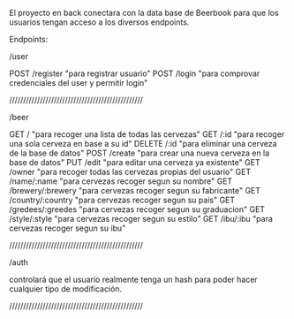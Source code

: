 El proyecto en back conectara con la data base de Beerbook para que los usuarios
tengan acceso a los diversos endpoints.

Endpoints:

/user

POST /register "para registrar usuario"
POST /login "para comprovar credenciales del user y permitir login"

////////////////////////////////////////////////

/beer

GET / "para recoger una lista de todas las cervezas"
GET /:id "para recoger una sola cerveza en base a su id"
DELETE /:id "para eliminar una cerveza de la base de datos"
POST /create "para crear una nueva cerveza en la base de datos"
PUT /edit "para editar una cerveza ya existente"
GET /owner "para recoger todas las cervezas propias del usuario"
GET /name/:name "para cervezas recoger segun su nombre"
GET /brewery/:brewery "para cervezas recoger segun su fabricante"
GET /country/:country "para cervezas recoger segun su pais"
GET /gredees/:greedes "para cervezas recoger segun su graduacion"
GET /style/:style "para cervezas recoger segun su estilo"
GET /ibu/:ibu "para cervezas recoger segun su ibu"

////////////////////////////////////////////////

/auth

controlará que el usuario realmente tenga un hash para poder hacer cualquier tipo de modificación.

////////////////////////////////////////////////
